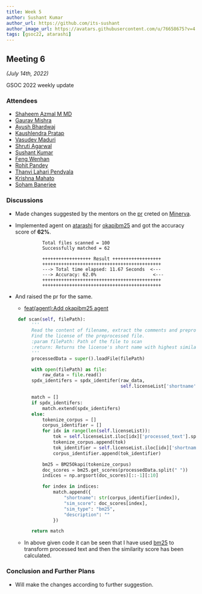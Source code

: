 ```yaml
---
title: Week 5
author: Sushant Kumar
author_url: https://github.com/its-sushant
author_image_url: https://avatars.githubusercontent.com/u/76658675?v=4
tags: [gsoc22, atarashi]
---
```


<!--
SPDX-License-Identifier: CC-BY-SA-4.0

SPDX-FileCopyrightText: 2022 Sushant Kumar <sushantmishra02102002@gmail.com>
-->

## Meeting 6

_(July 14th, 2022)_

GSOC 2022 weekly update

<!--truncate-->

### Attendees

- [Shaheem Azmal M MD](https://github.com/shaheemazmalmmd)
- [Gaurav Mishra](https://github.com/GMishx)
- [Ayush Bhardwaj](https://github.com/hastagAB)
- [Kaushlendra Pratap](https://github.com/Kaushl2208)
- [Vasudev Maduri](https://github.com/vasudevmaduri)
- [Shruti Agarwal](https://github.com/Shruti3004)
- [Sushant Kumar](https://github.com/its-sushant)
- [Feng Wenhan](https://github.com/fwhdzh)
- [Rohit Pandey](https://github.com/rohitpandey49)
- [Thanvi Lahari Pendyala](https://github.com/Pendyala-thanvi)
- [Krishna Mahato](https://github.com/krishna9304)
- [Soham Banerjee](https://github.com/soham4abc)

### Discussions

- Made changes suggested by the mentors on the [pr](https://github.com/fossology/Minerva-Dataset-Generation/pull/5)
  creted on [Minerva](https://github.com/fossology/Minerva-Dataset-Generation).
- Implemented agent on [atarashi](https://github.com/fossology/atarashi) for
  [okapibm25](https://en.wikipedia.org/wiki/Okapi_BM25) and got the accuracy score of **62%**.

  ```
            Total files scanned = 100
            Successfully matched = 62

            ++++++++++++++++++ Result ++++++++++++++++++
            ++++++++++++++++++++++++++++++++++++++++++++
            ---> Total time elapsed: 11.67 Seconds  <---
            ---> Accuracy: 62.0%                     <---
            ++++++++++++++++++++++++++++++++++++++++++++
            ++++++++++++++++++++++++++++++++++++++++++++
  ```

- And raised the pr for the same.

  - [feat(agent):Add okapibm25 agent](https://github.com/fossology/atarashi/pull/101)

  ```python
   def scan(self, filePath):
        '''
        Read the content of filename, extract the comments and preprocess them.
        Find the license of the preprocessed file.
        :param filePath: Path of the file to scan
        :return: Returns the license's short name with highest similarity scores
        '''
        processedData = super().loadFile(filePath)

        with open(filePath) as file:
            raw_data = file.read()
        spdx_identifers = spdx_identifer(raw_data,
                                         self.licenseList['shortname'])

        match = []
        if spdx_identifers:
            match.extend(spdx_identifers)
        else:
            tokenize_corpus = []
            corpus_identifier = []
            for idx in range(len(self.licenseList)):
                tok = self.licenseList.iloc[idx]['processed_text'].split(" ")
                tokenize_corpus.append(tok)
                tok_identifier = self.licenseList.iloc[idx]['shortname']
                corpus_identifier.append(tok_identifier)

            bm25 = BM25Okapi(tokenize_corpus)
            doc_scores = bm25.get_scores(processedData.split(" "))
            indices = np.argsort(doc_scores)[::-1][:10]

            for index in indices:
                match.append({
                    "shortname": str(corpus_identifier[index]),
                    "sim_score": doc_scores[index],
                    "sim_type": "bm25",
                    "description": ""
                })

        return match
  ```

  - In above given code it can be seen that I have used [bm25](https://pypi.org/project/rank-bm25/) to transform
    processed text and then the similarity score has been calculated.

### Conclusion and Further Plans

- Will make the changes according to further suggestion.
